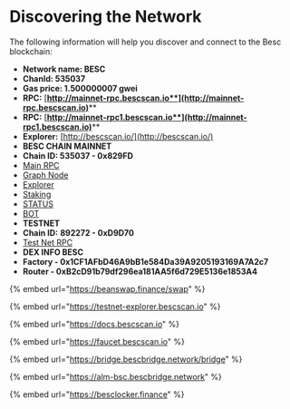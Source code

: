 # Discovering the Network

The following information will help you discover and connect to the Besc blockchain:

* **Network name: BESC**
* **ChanId: 535037**
* **Gas price: 1.500000007 gwei**
* **RPC:** [**http://mainnet-rpc.bescscan.io**](http://mainnet-rpc.bescscan.io)****
* **RPC:** [**http://mainnet-rpc1.bescscan.io**](http://mainnet-rpc1.bescscan.io)****
* **Explorer:** [http://bescscan.io/](http://bescscan.io/)
* **BESC CHAIN MAINNET**&#x20;
* **Chain ID: 535037 - 0x829FD**
* &#x20;[Main RPC ](https://mainnet-rpc.bescscan.io)
* [Graph Node ](https://thegraph.bescscan.io)
* [Explorer](https://bescscan.io)
* [Staking](https://staking.bescscan.io)
* [STATUS ](https://status.bescscan.io)
* [BOT](https://bot.bescscan.io)
* **TESTNET**&#x20;
* **Chain ID:** **892272 - 0xD9D70**&#x20;
* [Test Net RPC](https://testnet-rpc.bescscan.io)
* **DEX INFO BESC**
* **Factory - 0x1CF1AFbD46A9bB1e584Da39A9205193169A7A2c7**
* **Router - 0xB2cD91b79df296ea181AA5f6d729E5136e1853A4**

{% embed url="https://beanswap.finance/swap" %}

{% embed url="https://testnet-explorer.bescscan.io" %}

{% embed url="https://docs.bescscan.io" %}

{% embed url="https://faucet.bescscan.io" %}



{% embed url="https://bridge.bescbridge.network/bridge" %}

{% embed url="https://alm-bsc.bescbridge.network" %}



{% embed url="https://besclocker.finance" %}
